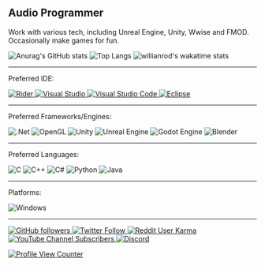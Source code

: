 ## Audio Programmer
Work with various tech, including Unreal Engine, Unity, Wwise and FMOD.
Occasionally make games for fun.

![Anurag's GitHub stats](https://github-readme-stats.vercel.app/api?username=JDSherbert&show_icons=true&theme=tokyonight)  ![Top Langs](https://github-readme-stats.vercel.app/api/top-langs/?username=JDSherbert&langs_count=10&layout=compact&theme=tokyonight) ![willianrod's wakatime stats](https://github-readme-stats.vercel.app/api/wakatime?username=JDSherbert&theme=tokyonight) 

-----------------------------------------------

Preferred IDE:

<a href="https://www.jetbrains.com/rider/">![Rider](https://img.shields.io/badge/Rider-000000.svg?style=for-the-badge&logo=Rider&logoColor=white&color=black&labelColor=crimson) 
<a href="https://visualstudio.microsoft.com/">![Visual Studio](https://img.shields.io/badge/Visual%20Studio-5C2D91.svg?style=for-the-badge&logo=visual-studio&logoColor=white) 
<a href="https://code.visualstudio.com/)">![Visual Studio Code](https://img.shields.io/badge/Visual%20Studio%20Code-0078d7.svg?style=for-the-badge&logo=visual-studio-code&logoColor=white) 
<a href="https://www.eclipse.org/downloads/">![Eclipse](https://img.shields.io/badge/Eclipse-FE7A16.svg?style=for-the-badge&logo=Eclipse&logoColor=white) </a>

-----------------------------------------------

Preferred Frameworks/Engines:

![.Net](https://img.shields.io/badge/.NET-5C2D91?style=for-the-badge&logo=.net&logoColor=white) ![OpenGL](https://img.shields.io/badge/OpenGL-%23FFFFFF.svg?style=for-the-badge&logo=opengl)
![Unity](https://img.shields.io/badge/unity-%23000000.svg?style=for-the-badge&logo=unity&logoColor=white) ![Unreal Engine](https://img.shields.io/badge/unrealengine-%23313131.svg?style=for-the-badge&logo=unrealengine&logoColor=white) ![Godot Engine](https://img.shields.io/badge/GODOT-%23FFFFFF.svg?style=for-the-badge&logo=godot-engine) ![Blender](https://img.shields.io/badge/blender-%23F5792A.svg?style=for-the-badge&logo=blender&logoColor=white)

-----------------------------------------------

Preferred Languages:

![C](https://img.shields.io/badge/c-%2300599C.svg?style=for-the-badge&logo=c&logoColor=white) ![C++](https://img.shields.io/badge/c++-%2300599C.svg?style=for-the-badge&logo=c%2B%2B&logoColor=white) ![C#](https://img.shields.io/badge/c%23-%23239120.svg?style=for-the-badge&logo=c-sharp&logoColor=white) ![Python](https://img.shields.io/badge/python-3670A0?style=for-the-badge&logo=python&logoColor=ffdd54) ![Java](https://img.shields.io/badge/java-%23ED8B00.svg?style=for-the-badge&logo=java&logoColor=white)

-----------------------------------------------

Platforms:

![Windows](https://img.shields.io/badge/Windows-0078D6?style=for-the-badge&logo=windows&logoColor=white)

<!-- ![Jokes Card](https://readme-jokes.vercel.app/api) -->

-----------------------------------------------

<a href="https://github.com/JDSherbert">![GitHub followers](https://img.shields.io/github/followers/JDSherbert?style=social) 
<a href="https://twitter.com/JDSherbert">![Twitter Follow](https://img.shields.io/twitter/follow/JDSherbert_?style=social) 
<a href="https://reddit.com/user/JDSherbert/">![Reddit User Karma](https://img.shields.io/reddit/user-karma/combined/JDSherbert?style=social) 
<a href="https://www.youtube.com/channel/UCQWN7zdUfskROpOVrkR2TYg">![YouTube Channel Subscribers](https://img.shields.io/youtube/channel/subscribers/UCQWN7zdUfskROpOVrkR2TYg?style=social) 
<a href="https://discord.gg/JDdecZ3">![Discord](https://img.shields.io/discord/664896441747243010?label=SoundHUB%20Discord%20Server&logo=Discord&style=social)

<a href="https://github.com/JDSherbert">![Profile View Counter](https://komarev.com/ghpvc/?username=JDSherbert) </a>

<!--
https://github.com/JDSherbert#languages--software

https://github.com/JDSherbert#7-day-wakatime-statistics--takes-last-7-days-

**JDSherbert/JDSherbert** is a ✨ _special_ ✨ repository because its `README.md` (this file) appears on your GitHub profile.

Here are some ideas to get you started:

- 🔭 I’m currently working on ...
- 🌱 I’m currently learning ...
- 👯 I’m looking to collaborate on ...
- 🤔 I’m looking for help with ...
- 💬 Ask me about ...
- 📫 How to reach me: ...
- 😄 Pronouns: ...
- ⚡ Fun fact: ...
-->
